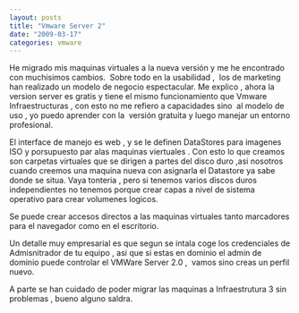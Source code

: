 ```yaml
---
layout: posts
title: "Vmware Server 2"
date: "2009-03-17"
categories: vmware
---
```


He migrado mis maquinas virtuales a la nueva versión y me he encontrado con muchisimos cambios.  Sobre todo en la usabilidad ,  los de marketing han realizado un modelo de negocio espectacular. Me explico , ahora la version server es gratis y tiene el mismo funcionamiento que Vmware Infraestructuras , con esto no me refiero a capacidades sino  al modelo de uso , yo puedo aprender con la  versión gratuita y luego manejar un entorno profesional.

El interface de manejo es web , y se le definen DataStores para imagenes ISO y porsupuesto par alas maquinas viertuales . Con esto lo que creamos son carpetas virtuales que se dirigen a partes del disco duro ,asi nosotros cuando creemos una maquina nueva con asignarla el Datastore ya sabe donde se situa. Vaya tonteria , pero si tenemos varios discos duros  independientes no tenemos porque crear capas a nivel de sistema operativo para crear volumenes logicos.

Se puede crear accesos directos a las maquinas virtuales tanto marcadores para el navegador como en el escritorio.

Un detalle muy empresarial es que segun se intala coge los credenciales de Admisnitrador de tu equipo , asi que si estas en dominio el admin de dominio puede controlar el VMWare Server 2.0 ,  vamos sino creas un perfil nuevo.

A parte se han cuidado de poder migrar las maquinas a Infraestrutura 3 sin problemas , bueno alguno saldra.
